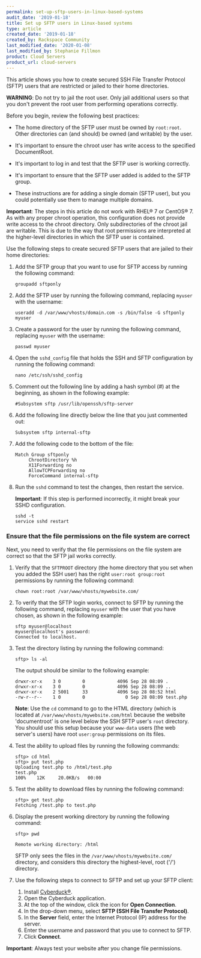 ```yaml
---
permalink: set-up-sftp-users-in-linux-based-systems
audit_date: '2019-01-18'
title: Set up SFTP users in Linux-based systems
type: article
created_date: '2019-01-18'
created_by: Rackspace Community
last_modified_date: '2020-01-08'
last_modified_by: Stephanie Fillmon
product: Cloud Servers
product_url: cloud-servers
---
```


This article shows you how to create secured SSH File Transfer Protocol (SFTP) users that are restricted or jailed to their home directories.

**WARNING**: Do not try to jail the root user. Only jail additional users so that you don't prevent the root user from performing operations correctly.

Before you begin, review the following best practices:

- The home directory of the SFTP user must be owned by `root:root`. Other directories
  can (and should) be owned (and writable) by the user.

- It's important to ensure the chroot user has write access to the specified DocumentRoot.

- It's important to log in and test that the SFTP user is working correctly.

- It's important to ensure that the SFTP user added is added to the SFTP group.

- These instructions are for adding a single domain (SFTP user), but you could potentially
  use them to manage multiple domains.

**Important**: The steps in this article do not work with RHEL&reg; 7 or CentOS&reg; 7. As with any proper chroot operation, this configuration does not provide write access to the chroot directory. Only subdirectories of the chroot jail are writable. This is due to the way that root permissions are interpreted at the higher-level directories in which the SFTP user is contained.

Use the following steps to create secured SFTP users that are jailed to their home directories:

1. Add the SFTP group that you want to use for SFTP access by running the following command:

       groupadd sftponly

2. Add the SFTP user by running the following command, replacing `myuser` with the username:

       useradd -d /var/www/vhosts/domain.com -s /bin/false -G sftponly myuser

3. Create a password for the user by running the following command, replacing `myuser` with the username:

       passwd myuser

4. Open the `sshd_config` file that holds the SSH and SFTP configuration by running the following command:

       nano /etc/ssh/sshd_config

5. Comment out the following line by adding a hash symbol (#) at the beginning, as shown in the following example:

       #Subsystem sftp /usr/lib/openssh/sftp-server

7. Add the following line directly below the line that you just commented out:

       Subsystem sftp internal-sftp

8. Add the following code to the bottom of the file:

       Match Group sftponly
            ChrootDirectory %h
            X11Forwarding no
            AllowTCPForwarding no
            ForceCommand internal-sftp

9. Run the `sshd` command to test the changes, then restart the service.

   **Important**: If this step is performed incorrectly, it might break your SSHD configuration.

       sshd -t
       service sshd restart

### Ensure that the file permissions on the file system are correct

Next, you need to verify that the file permissions on the file system are correct so that the SFTP jail works correctly.

1. Verify that the `SFTPROOT` directory (the home directory that you set when you added the SSH user) has the right `user:root group:root` permissions by running the following command:

       chown root:root /var/www/vhosts/mywebsite.com/

2. To verify that the SFTP login works, connect to SFTP by running the following command, replacing `myuser` with the user that you have chosen, as shown in the following example:

       sftp myuser@localhost
       myuser@localhost's password:
       Connected to localhost.

3. Test the directory listing by running the following command:

       sftp> ls -al

   The output should be similar to the following example:

       drwxr-xr-x    3 0        0            4096 Sep 28 08:09 .
       drwxr-xr-x    3 0        0            4096 Sep 28 08:09 ..
       drwxr-xr-x    2 5001     33           4096 Sep 28 08:52 html
       -rw-r--r--    1 0        0               0 Sep 28 08:09 test.php

   **Note**: Use the `cd` command to go to the HTML directory (which is located at `/var/www/vhosts/mywebsite.com/html`
   because the website 'documentroot' is one level below the SSH SFTP user's `root` directory. You should use this setup
   because your `www-data` users (the web server's users) have root `user:group` permissions on its files.

4. Test the ability to upload files by running the following commands:

       sftp> cd html
       sftp> put test.php
       Uploading test.php to /html/test.php
       test.php                                                                                                                                                                                                                                        
       100%    12K     20.0KB/s   00:00

5. Test the ability to download files by running the following command:

       sftp> get test.php
       Fetching /test.php to test.php

6. Display the present working directory by running the following command:

       sftp> pwd

       Remote working directory: /html

   SFTP only sees the files in the `/var/www/vhosts/mywebsite.com/` directory, and considers
   this directory the highest-level, root ('/') directory.

7. Use the following steps to connect to SFTP and set up your SFTP client:

    1. Install [Cyberduck&reg;](https://cyberduck.io/download/).
    2. Open the Cyberduck application.
    3. At the top of the window, click the icon for **Open Connection**.
    4. In the drop-down menu, select **SFTP (SSH File Transfer Protocol)**.
    5. In the **Server** field, enter the Internet Protocol (IP) address for the server.
    6. Enter the username and password that you use to connect to SFTP.
    7. Click **Connect**.

**Important**: Always test your website after you change file permissions.
